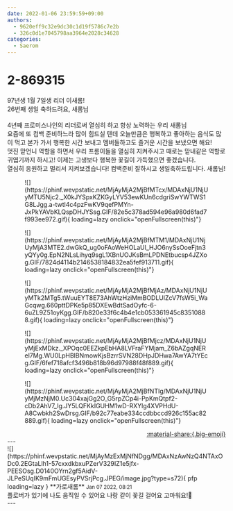 ```yaml
---
date: 2022-01-06 23:59:59+09:00
authors:
  - 9620eff9c32e9dc30c1d19f5786c7e2b
  - 326c0d1e7045798aa3964e2028c34628
categories:
  - Saerom
---
```


# 2-869315

<div class="post-container" markdown="1">
<div class="content-container md-sidebar__scrollwrap" markdown="1">

97년생 1월 7일생 리더 이새롬!<br>26번째 생일 축하드려요, 새롬님<br><br>4년째 프로미스나인의 리더로써 열심히 하고 항상 노력하는 우리 새롬님<br>요즘에 또 컴백 준비하느라 많이 힘드실 텐데 오늘만큼은 행복하고 좋아하는 음식도 많이 먹고 본가 가서 행복한 시간 보내고 멤버들하고도 즐거운 시간을 보냈으면 해요!<br>멋진 맏언니 역할을 하면서 우리 프롬이들을 열심히 지켜주시고 때로는 맏내같은 역할로 귀엽기까지 하시고! 이제는 고생보다 행복한 꽃길이 가득했으면 좋겠습니다.<br>열심히 응원하고 멀리서 지켜보겠습니다! 컴백준비 잘하시고 생일축하드립니다. 새롬님!
<figure markdown="1">
![](https://phinf.wevpstatic.net/MjAyMjA2MjBfMTcx/MDAxNjU1NjUyMTU5Njc2._X0kJYSpxKZKGyLYV53ewKUn6cdgriSwYWTWS1G8LJgg.a-twtl4c4pzFwKV9qefPMYn-JxPkYAVbKLQspDHJYSsg.GIF/82e5c378ad594e96a980d6fad7f993ee972.gif){ loading=lazy onclick="openFullscreen(this)"}
</figure>

<figure markdown="1">
![](https://phinf.wevpstatic.net/MjAyMjA2MjBfMTM1/MDAxNjU1NjUyMjA3MTE2.dwGkQ_ug0oFAoWeHOLaUl_HJO6nySsOoeFjtn3yQYy0g.EpN2NLsLihyq9sgL1XBnUOJKsBmLPDNEtbucsp4JZXog.GIF/7824d4114b2146538184832ea5fef913711.gif){ loading=lazy onclick="openFullscreen(this)"}
</figure>

<figure markdown="1">
![](https://phinf.wevpstatic.net/MjAyMjA2MjBfMjAz/MDAxNjU1NjUyMTk2MTg5.tWuuEYT8E73AhWtzHziMmBODLUlZcV7fsW5i_WaGcqwg.660pttDPKe5p85DXEwBdtSadOyfc-6-6uZL9Z51oyKgg.GIF/b820e33f6c4b4e1cb053361945c83510888.gif){ loading=lazy onclick="openFullscreen(this)"}
</figure>

<figure markdown="1">
![](https://phinf.wevpstatic.net/MjAyMjA2MjBfMjcz/MDAxNjU1NjUyMjExMDkz._XPOqc0EEZkpEbHA8LVFraFYMjam_Z6bAZgqNERel7Mg.WU0LpHBlBNmowKjsBzrrSVN28DHpJDHwa7AwYA7tYEcg.GIF/6fef718afcf3496b818b96d97988f48f889.gif){ loading=lazy onclick="openFullscreen(this)"}
</figure>

<figure markdown="1">
![](https://phinf.wevpstatic.net/MjAyMjA2MjBfNTIg/MDAxNjU1NjUyMjMzNjM0.Uc304xajGg2O_G5rpZCp4i-PpKmQtpf2-cDb2AhV7_Ig.JY5LQFKkIGUHM1wD-RXYlg4XVPHdU-A8Cwbkh2SwDrsg.GIF/b92c77eabe334ccdbbccd926c155ac82889.gif){ loading=lazy onclick="openFullscreen(this)"}
</figure>


</div>
</div>

<div style="text-align: right;" markdown="1">
<a href="https://weverse.io/fromis9/fanpost/2-869315" style="text-align: right;">:material-share:{.big-emoji}</a>
</div>
---

<div class="comments-container md-sidebar__scrollwrap" markdown="1">
<div class="comment" markdown="1">
<div class='id-container' markdown="1">
![](https://phinf.wevpstatic.net/MjAyMzExMjNfNDgg/MDAxNzAwNzQ4NTAxODc0.2EGtaLlh1-57cxxdkbxuPZerV329IZ1e5jfx-PEESOsg.D0140OYrn2gf5AidV-JLPeSUqIK9mFmUGEsyPVSrjPcg.JPEG/image.jpg?type=s72){ pfp loading=lazy }
**<span class="artist">가로새롬</span>** <small>Jan 07 2022, 08:21</small><br>
</div>
<div class='comment-body' markdown="1">
 플로버가 있기에 나도 움직일 수 있어요 나랑 같이 꽃길 걸어요 고마워요!🎂
</div>
</div>
</div>
---
